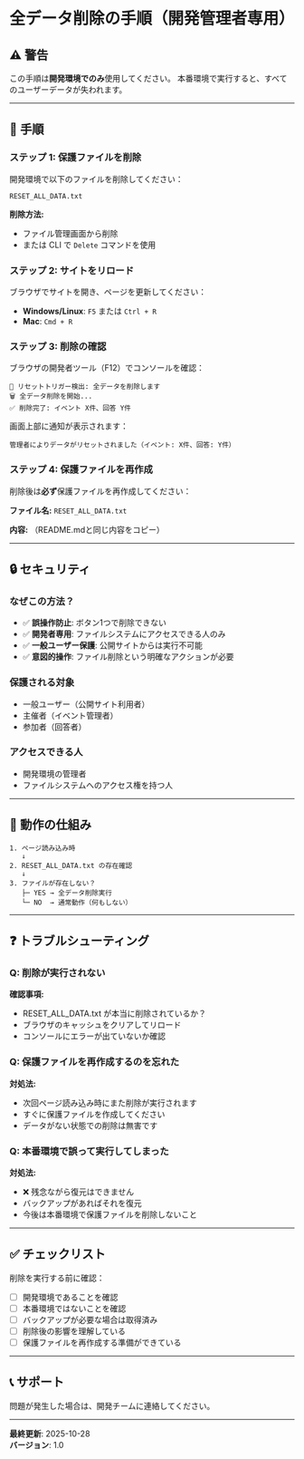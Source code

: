 # 全データ削除の手順（開発管理者専用）

## ⚠️ 警告

この手順は**開発環境でのみ**使用してください。
本番環境で実行すると、すべてのユーザーデータが失われます。

---

## 📝 手順

### ステップ 1: 保護ファイルを削除

開発環境で以下のファイルを削除してください：

```
RESET_ALL_DATA.txt
```

**削除方法:**
- ファイル管理画面から削除
- または CLI で `Delete` コマンドを使用

### ステップ 2: サイトをリロード

ブラウザでサイトを開き、ページを更新してください：

- **Windows/Linux**: `F5` または `Ctrl + R`
- **Mac**: `Cmd + R`

### ステップ 3: 削除の確認

ブラウザの開発者ツール（F12）でコンソールを確認：

```
🔴 リセットトリガー検出: 全データを削除します
🗑️ 全データ削除を開始...
✅ 削除完了: イベント X件、回答 Y件
```

画面上部に通知が表示されます：
```
管理者によりデータがリセットされました（イベント: X件、回答: Y件）
```

### ステップ 4: 保護ファイルを再作成

削除後は**必ず**保護ファイルを再作成してください：

**ファイル名:** `RESET_ALL_DATA.txt`

**内容:** （README.mdと同じ内容をコピー）

---

## 🔒 セキュリティ

### なぜこの方法？

- ✅ **誤操作防止**: ボタン1つで削除できない
- ✅ **開発者専用**: ファイルシステムにアクセスできる人のみ
- ✅ **一般ユーザー保護**: 公開サイトからは実行不可能
- ✅ **意図的操作**: ファイル削除という明確なアクションが必要

### 保護される対象

- 一般ユーザー（公開サイト利用者）
- 主催者（イベント管理者）
- 参加者（回答者）

### アクセスできる人

- 開発環境の管理者
- ファイルシステムへのアクセス権を持つ人

---

## 🔄 動作の仕組み

```
1. ページ読み込み時
   ↓
2. RESET_ALL_DATA.txt の存在確認
   ↓
3. ファイルが存在しない？
   ├─ YES → 全データ削除実行
   └─ NO  → 通常動作（何もしない）
```

---

## ❓ トラブルシューティング

### Q: 削除が実行されない

**確認事項:**
- RESET_ALL_DATA.txt が本当に削除されているか？
- ブラウザのキャッシュをクリアしてリロード
- コンソールにエラーが出ていないか確認

### Q: 保護ファイルを再作成するのを忘れた

**対処法:**
- 次回ページ読み込み時にまた削除が実行されます
- すぐに保護ファイルを作成してください
- データがない状態での削除は無害です

### Q: 本番環境で誤って実行してしまった

**対処法:**
- ❌ 残念ながら復元はできません
- バックアップがあればそれを復元
- 今後は本番環境で保護ファイルを削除しないこと

---

## ✅ チェックリスト

削除を実行する前に確認：

- [ ] 開発環境であることを確認
- [ ] 本番環境ではないことを確認
- [ ] バックアップが必要な場合は取得済み
- [ ] 削除後の影響を理解している
- [ ] 保護ファイルを再作成する準備ができている

---

## 📞 サポート

問題が発生した場合は、開発チームに連絡してください。

---

**最終更新**: 2025-10-28  
**バージョン**: 1.0
